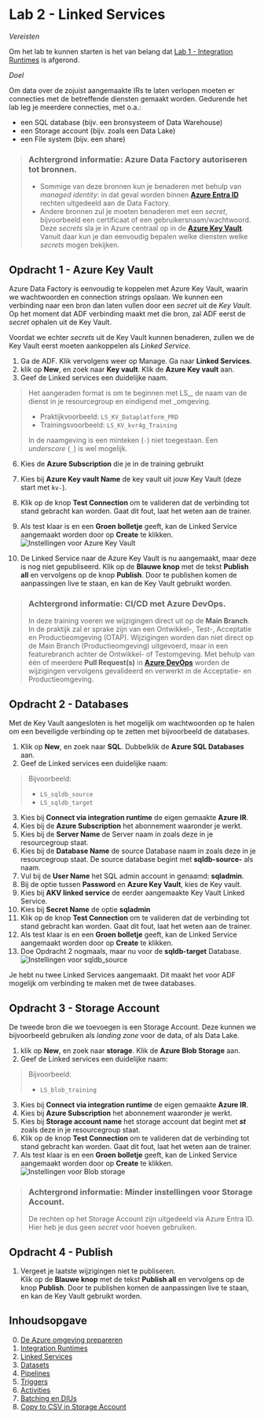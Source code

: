 # Lab 2 - Linked Services

*Vereisten*

Om het lab te kunnen starten is het van belang dat [Lab 1 - Integration Runtimes](../Lab1/LabInstructions1.md) is afgerond.

*Doel*

Om data over de zojuist aangemaakte IRs te laten verlopen moeten er connecties met de betreffende diensten gemaakt worden. Gedurende het lab leg je meerdere connecties, met o.a.:

* een SQL database (bijv. een bronsysteem of Data Warehouse)
* een Storage account (bijv. zoals een Data Lake)
* een File system (bijv. een share)

> ### Achtergrond informatie: Azure Data Factory autoriseren tot bronnen. ###
> * Sommige van deze bronnen kun je benaderen met behulp van *managed identity*: in dat geval worden binnen **[Azure Entra ID](https://learn.microsoft.com/nl-nl/entra/fundamentals/whatis)** rechten uitgedeeld aan de Data Factory.  
> * Andere bronnen zul je moeten benaderen met een *secret*, bijvoorbeeld een certificaat of een gebruikersnaam/wachtwoord. Deze *secrets* sla je in Azure centraal op in de **[Azure Key Vault](https://learn.microsoft.com/nl-nl/azure/key-vault/general/overview)**. Vanuit daar kun je dan eenvoudig bepalen welke diensten welke *secrets* mogen bekijken.

## Opdracht 1 - Azure Key Vault

Azure Data Factory is eenvoudig te koppelen met Azure Key Vault, waarin we wachtwoorden en connection strings opslaan. We kunnen een verbinding naar een bron dan laten vullen door een *secret* uit de *Key Vault*. Op het moment dat ADF verbinding maakt met die bron, zal ADF eerst de *secret* ophalen uit de Key Vault.

Voordat we echter *secrets* uit de Key Vault kunnen benaderen, zullen we de Key Vault eerst moeten aankoppelen als *Linked Service*.

1. Ga de ADF. Klik vervolgens weer op Manage. Ga naar **Linked Services**.
2. klik op **New**, en zoek naar **Key vault**. Klik de **Azure Key vault** aan.
3. Geef de Linked services een duidelijke naam.

> Het aangeraden format is om te beginnen met LS_, de naam van de dienst in je resourcegroup en eindigend met _omgeving.
> * Praktijkvoorbeeld: `LS_KV_Dataplatform_PRD`
> * Trainingsvoorbeeld: `LS_KV_kvr4g_Training`
> 
> In de naamgeving is een minteken (`-`) niet toegestaan. Een *underscore* (`_`) is wel mogelijk.

6. Kies de **Azure Subscription** die je in de training gebruikt
7. Kies bij **Azure Key vault Name** de key vault uit jouw Key Vault (deze start met `kv-`).
8. Klik op de knop **Test Connection** om te valideren dat de verbinding tot stand gebracht kan worden. Gaat dit fout, laat het weten aan de trainer.
9. Als test klaar is en een **Groen bolletje** geeft, kan de Linked Service aangemaakt worden door op **Create** te klikken.
   ![Instellingen voor Azure Key Vault](https://github.com/jstofferswortellsmart/ADF-Training-light-202406/assets/170087926/02bcc429-cde9-4205-b471-83cab3837d67)

11. De Linked Service naar de Azure Key Vault is nu aangemaakt, maar deze is nog niet gepubliseerd. Klik op de **Blauwe knop** met de tekst **Publish all** en vervolgens op de knop **Publish**. Door te publishen komen de aanpassingen live te staan, en kan de Key Vault gebruikt worden.

> ### Achtergrond informatie: CI/CD met Azure DevOps. ###
> In deze training voeren we wijzigingen direct uit op de **Main Branch**.  
> In de praktijk zal er sprake zijn van een Ontwikkel-, Test-, Acceptatie en Productieomgeving (OTAP). Wijzigingen worden dan niet direct op de Main Branch (Productieomgeving) uitgevoerd, maar in een featurebranch achter de Ontwikkel- of Testomgeving. Met behulp van één of meerdere **Pull Request(s)** in **[Azure DevOps](https://learn.microsoft.com/nl-nl/azure/devops/user-guide/what-is-azure-devops?view=azure-devops)** worden de wijzigingen vervolgens gevalideerd en verwerkt in de Acceptatie- en Productieomgeving.

## Opdracht 2 - Databases

Met de Key Vault aangesloten is het mogelijk om wachtwoorden op te halen om een beveiligde verbinding op te zetten met bijvoorbeeld de databases.

1. Klik op **New**, en zoek naar **SQL**. Dubbelklik de **Azure SQL Databases** aan.
2. Geef de Linked services een duidelijke naam:
> Bijvoorbeeld: 
> * `LS_sqldb_source`
> * `LS_sqldb_target`
3. Kies bij **Connect via integration runtime** de eigen gemaakte **Azure IR**.
4. Kies bij de **Azure Subscription** het abonnement waaronder je werkt.
5. Kies bij de **Server Name** de Server naam in zoals deze in je resourcegroup staat.
6. Kies bij de **Database Name** de source Database naam in zoals deze in je resourcegroup staat. De source database begint met **sqldb-source-** als naam.
7. Vul bij de **User Name** het SQL admin account in genaamd: **sqladmin**.
8. Bij de optie tussen **Password** en **Azure Key Vault**, kies de Key vault.
9. Kies bij **AKV linked service** de eerder aangemaakte Key Vault Linked Service.
10. Kies bij **Secret Name** de optie **sqladmin**
11. Klik op de knop **Test Connection** om te valideren dat de verbinding tot stand gebracht kan worden. Gaat dit fout, laat het weten aan de trainer.
12. Als test klaar is en een **Groen bolletje** geeft, kan de Linked Service aangemaakt worden door op **Create** te klikken.
13. Doe Opdracht 2 nogmaals, maar nu voor de **sqldb-target** Database.
    ![Instellingen voor sqldb_source](https://github.com/jstofferswortellsmart/ADF-Training-light-202406/assets/170087926/9cc4d07e-405a-4476-8fc7-0876ee858c8b)

Je hebt nu twee Linked Services aangemaakt. Dit maakt het voor ADF mogelijk om verbinding te maken met de twee databases.

## Opdracht 3 - Storage Account

De tweede bron die we toevoegen is een Storage Account. Deze kunnen we bijvoorbeeld gebruiken als *landing zone* voor de data, of als Data Lake.

1. klik op **New**, en zoek naar **storage**. Klik de **Azure Blob Storage** aan.
2. Geef de Linked services een duidelijke naam:
> Bijvoorbeeld: 
> * `LS_blob_training`
3. Kies bij **Connect via integration runtime** de eigen gemaakte **Azure IR**.
4. Kies bij **Azure Subscription** het abonnement waaronder je werkt.
5. Kies bij **Storage account name** het storage account dat begint met ***st*** zoals deze in je resourcegroup staat.
6. Klik op de knop **Test Connection** om te valideren dat de verbinding tot stand gebracht kan worden. Gaat dit fout, laat het weten aan de trainer.
7. Als test klaar is en een **Groen bolletje** geeft, kan de Linked Service aangemaakt worden door op **Create** te klikken.
   ![Instellingen voor Blob storage](https://github.com/jstofferswortellsmart/ADF-Training-light-202406/assets/170087926/940d77ca-a08b-4c64-8390-ed12652b19de)

> ### Achtergrond informatie: Minder instellingen voor Storage Account. ###
> De rechten op het Storage Account zijn uitgedeeld via Azure Entra ID. Hier heb je dus geen *secret* voor hoeven gebruiken.

## Opdracht 4 - Publish

1. Vergeet je laatste wijzigingen niet te publiseren.  
   Klik op de **Blauwe knop** met de tekst **Publish all** en vervolgens op de knop **Publish**. Door te publishen komen de aanpassingen live te staan, en kan de Key Vault gebruikt worden.

## Inhoudsopgave

0. [De Azure omgeving prepareren](../0Prep/LabVoorbereiding0.md)
1. [Integration Runtimes](../Lab1/LabInstructions1.md)
2. [Linked Services](../Lab2/LabInstructions2.md)
3. [Datasets](../Lab3/LabInstructions3.md)
4. [Pipelines](../Lab4/LabInstructions4.md)
5. [Triggers](../Lab5/LabInstructions5.md)
6. [Activities](../Lab6/LabInstructions6.md)
7. [Batching en DIUs](../Lab7/LabInstructions7.md)
8. [Copy to CSV in Storage Account](../Lab8/LabInstructions8.md)
